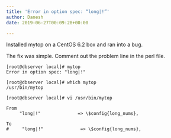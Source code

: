 ```yaml
---
title: 'Error in option spec: “long|!”'
author: Danesh
date: 2019-06-27T00:09:28+00:00

---
```

Installed mytop on a CentOS 6.2 box and ran into a bug. 

The fix was simple. Comment out the problem line in the perl file.

<pre class="wp-block-code"><code>&#91;root@dbserver local]# mytop
Error in option spec: "long|!"

&#91;root@dbserver local]# which mytop
/usr/bin/mytop

&#91;root@dbserver local]# vi /usr/bin/mytop

From 
     "long|!"              => \$config{long_nums},

To
#     "long|!"              => \$config{long_nums},</code></pre>